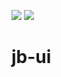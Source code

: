 ![](https://github.com/dounine/jb-ui/workflows/Node.js%20CI/badge.svg) ![](https://img.shields.io/github/license/dounine/jb-ui)

# jb-ui
